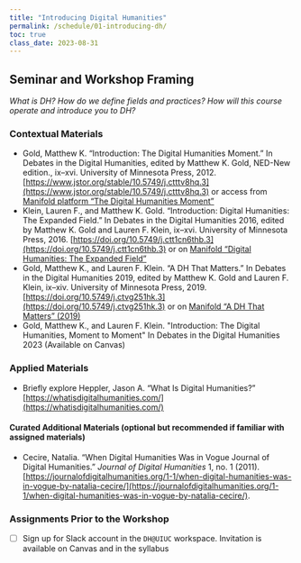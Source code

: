 ```yaml
---
title: "Introducing Digital Humanities"
permalink: /schedule/01-introducing-dh/
toc: true
class_date: 2023-08-31
---
```


## Seminar and Workshop Framing

*What is DH? How do we define fields and practices? How will this course operate and introduce you to DH?*

### Contextual Materials

- Gold, Matthew K. “Introduction: The Digital Humanities Moment.” In Debates in the Digital Humanities, edited by Matthew K. Gold, NED-New edition., ix–xvi. University of Minnesota Press, 2012. [https://www.jstor.org/stable/10.5749/j.ctttv8hq.3](https://www.jstor.org/stable/10.5749/j.ctttv8hq.3) or access from [Manifold platform “The Digital Humanities Moment”](https://dhdebates.gc.cuny.edu/read/untitled-88c11800-9446-469b-a3be-3fdb36bfbd1e/section/fcd2121c-0507-441b-8a01-dc35b8baeec6) 
- Klein, Lauren F., and Matthew K. Gold. “Introduction: Digital Humanities: The Expanded Field.” In Debates in the Digital Humanities 2016, edited by Matthew K. Gold and Lauren F. Klein, ix–xvi. University of Minnesota Press, 2016. [https://doi.org/10.5749/j.ctt1cn6thb.3](https://doi.org/10.5749/j.ctt1cn6thb.3) or on [Manifold “Digital Humanities: The Expanded Field”](https://dhdebates.gc.cuny.edu/read/untitled/section/14b686b2-bdda-417f-b603-96ae8fbbfd0f) 
- Gold, Matthew K., and Lauren F. Klein. “A DH That Matters.” In Debates in the Digital Humanities 2019, edited by Matthew K. Gold and Lauren F. Klein, ix–xiv. University of Minnesota Press, 2019. [https://doi.org/10.5749/j.ctvg251hk.3](https://doi.org/10.5749/j.ctvg251hk.3) or on [Manifold “A DH That Matters” (2019)](https://dhdebates.gc.cuny.edu/read/4805e692-0823-4073-b431-5a684250a82d/section/0cd11777-7d1b-4f2c-8fdf-4704e827c2c2#intro)
- Gold, Matthew K., and Lauren F. Klein. "Introduction: The Digital Humanities, Moment to Moment" In Debates in the Digital Humanities 2023 (Available on Canvas) 

### Applied Materials

- Briefly explore Heppler, Jason A. “What Is Digital Humanities?” [https://whatisdigitalhumanities.com/](https://whatisdigitalhumanities.com/) 
  
#### Curated Additional Materials (optional but recommended if familiar with assigned materials)

- Cecire, Natalia. “When Digital Humanities Was in Vogue Journal of Digital Humanities.” *Journal of Digital Humanities* 1, no. 1 (2011). [https://journalofdigitalhumanities.org/1-1/when-digital-humanities-was-in-vogue-by-natalia-cecire/](https://journalofdigitalhumanities.org/1-1/when-digital-humanities-was-in-vogue-by-natalia-cecire/).

### Assignments Prior to the Workshop

- [ ] Sign up for Slack account in the `DH@UIUC` workspace. Invitation is available on Canvas and in the syllabus
